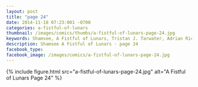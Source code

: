 ```yaml
---
layout: post
title: "page 24"
date: 2014-11-18 07:23:001 -0700
categories: a-fistful-of-lunars
thumbnail: /images/comics/thumbs/a-fistful-of-lunars-page-24.jpg
keywords: Shamsee, A Fistful of Lunars, Tristan J. Tarwater, Adrian Ricker
description: Shamsee A Fistful of Lunars - page 24
facebook_type: 
facebook_image: /images/comics/a-fistful-of-lunars-page-24.jpg
---
```

{% include figure.html src="a-fistful-of-lunars-page-24.jpg" alt="A Fistful of Lunars Page 24" %}